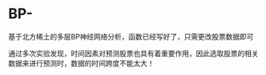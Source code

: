 # BP-
基于北方稀土的多层BP神经网络分析，函数已经写好了，只需更改股票数据即可

通过多次实验发现，时间因素对预测股票也具有着重要作用，因此选取股票的相关数据来进行预测时，数据的时间跨度不能太大！
